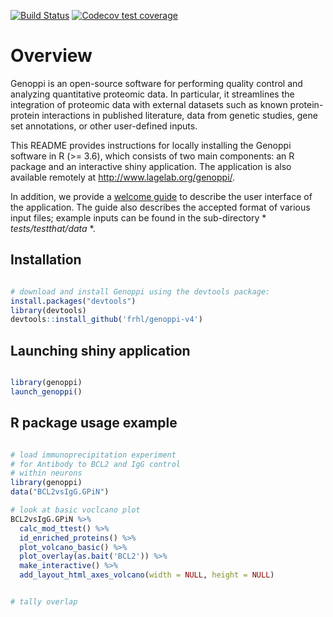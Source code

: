 
<!-- badges: start -->
[![Build Status](https://travis-ci.com/frhl/genoppi-v4.svg?branch=master)](https://travis-ci.com/frhl/genoppi-v4)
[![Codecov test coverage](https://codecov.io/gh/frhl/genoppi-v4/branch/master/graph/badge.svg)](https://codecov.io/gh/frhl/genoppi-v4?branch=master)
<!-- badges: end -->

# Overview

Genoppi is an open-source software for performing quality control and analyzing quantitative proteomic data. In particular, it streamlines the integration of proteomic data with external datasets such as known protein-protein interactions in published literature, data from genetic studies, gene set annotations, or other user-defined inputs.

This README provides instructions for locally installing the Genoppi software in R (>= 3.6), which consists of two main components: an R package and an interactive shiny application. The application is also available remotely at <http://www.lagelab.org/genoppi/>.

In addition, we provide a [welcome guide](inst/shiny-examples/myapp/www/welcome_guide_200415.pdf) to describe the user interface of the application. The guide also describes the accepted format of various input files; example inputs can be found in the sub-directory * *tests/testthat/data* *.


## Installation

```R

# download and install Genoppi using the devtools package:
install.packages("devtools")
library(devtools)
devtools::install_github('frhl/genoppi-v4')

```

## Launching shiny application

```R

library(genoppi)
launch_genoppi()

```

## R package usage example

```R

# load immunoprecipitation experiment
# for Antibody to BCL2 and IgG control 
# within neurons
library(genoppi)
data("BCL2vsIgG.GPiN")

# look at basic voclcano plot
BCL2vsIgG.GPiN %>% 
  calc_mod_ttest() %>% 
  id_enriched_proteins() %>%
  plot_volcano_basic() %>%
  plot_overlay(as.bait('BCL2')) %>% 
  make_interactive() %>%
  add_layout_html_axes_volcano(width = NULL, height = NULL)


# tally overlap
```



